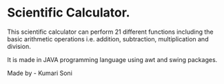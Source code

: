 # Scientific Calculator.
This scientific calculator can perform 21 different functions including the basic arithmetic operations i.e. addition, subtraction, multiplication and division. 

It is made in JAVA programming language using awt and swing packages. 

Made by - Kumari Soni
